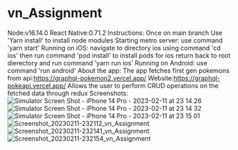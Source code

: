 # vn_Assignment

Node:v16.14.0
React Native:0.71.2
Instructions: Once on main branch
Use 'Yarn install' to install node modules
Starting metro server:
use command 'yarn start'
Running on iOS:
navigate to directory ios using command 'cd ios'
then run command 'pod install' to install pods for ios
return back to root dierectory and run command 'yarn run ios'
Running on Android:
use command 'run android'
About the app:
The app fetches first gen pokemons from api:https://graphql-pokemon2.vercel.app/
Website:https://graphql-pokeapi.vercel.app/
Allows the user to perform CRUD operations on the fetched data through redux
Screenshots:
![Simulator Screen Shot - iPhone 14 Pro - 2023-02-11 at 23 14 26](https://user-images.githubusercontent.com/50969821/218292724-dfed9f10-b39c-46cb-b675-b9044b64f767.png)
![Simulator Screen Shot - iPhone 14 Pro - 2023-02-11 at 23 14 32](https://user-images.githubusercontent.com/50969821/218292729-3776396a-4980-4254-8f3c-d69d4b062004.png)
![Simulator Screen Shot - iPhone 14 Pro - 2023-02-11 at 23 15 01](https://user-images.githubusercontent.com/50969821/218292731-e75d429b-1484-4759-a72d-8d7eb15c3459.png)
![Screenshot_20230211-232112_vn_Assignment](https://user-images.githubusercontent.com/50969821/218292958-2a549f19-2978-42e2-902d-cdc4e1035a66.jpg)
![Screenshot_20230211-232141_vn_Assignment](https://user-images.githubusercontent.com/50969821/218292964-3ce85b2f-cb35-4aaa-bd1d-ccc3cc4c33c4.jpg)
![Screenshot_20230211-232154_vn_Assignment](https://user-images.githubusercontent.com/50969821/218292966-99037d7e-60b5-4c72-becf-73ecbd66ae9d.jpg)
